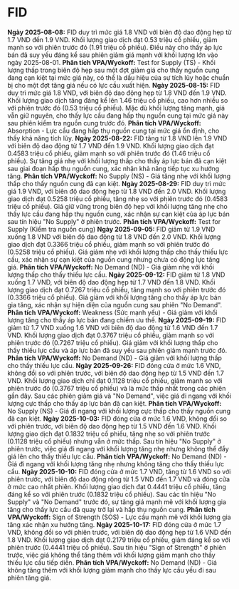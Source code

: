 # FID

**Ngày 2025-08-08:** FID duy trì mức giá 1.8 VND với biên độ dao động hẹp từ 1.7 VND đến 1.9 VND. Khối lượng giao dịch đạt 0.53 triệu cổ phiếu, giảm mạnh so với phiên trước đó (1.91 triệu cổ phiếu). Điều này cho thấy áp lực bán đã suy yếu đáng kể sau phiên giảm giá mạnh với khối lượng lớn vào ngày 2025-08-01. **Phân tích VPA/Wyckoff:** Test for Supply (TS) - Khối lượng thấp trong biên độ hẹp sau một đợt giảm giá cho thấy nguồn cung đang cạn kiệt tại mức giá này, có thể là dấu hiệu của sự tích lũy hoặc chuẩn bị cho một đợt tăng giá nếu có lực cầu xuất hiện.
**Ngày 2025-08-15:** FID duy trì mức giá 1.8 VND, với biên độ dao động hẹp từ 1.8 VND đến 1.9 VND. Khối lượng giao dịch tăng đáng kể lên 1.46 triệu cổ phiếu, cao hơn nhiều so với phiên trước đó (0.53 triệu cổ phiếu). Mặc dù khối lượng tăng mạnh, giá vẫn giữ nguyên, cho thấy lực cầu đang hấp thụ nguồn cung tại mức giá này sau phiên kiểm tra nguồn cung trước đó. **Phân tích VPA/Wyckoff:** Absorption - Lực cầu đang hấp thụ nguồn cung tại mức giá ổn định, cho thấy khả năng tích lũy.
**Ngày 2025-08-22:** FID tăng từ 1.8 VND lên 1.9 VND với biên độ dao động từ 1.7 VND đến 1.9 VND. Khối lượng giao dịch đạt 0.4583 triệu cổ phiếu, giảm mạnh so với phiên trước đó (1.46 triệu cổ phiếu). Sự tăng giá nhẹ với khối lượng thấp cho thấy áp lực bán đã cạn kiệt sau giai đoạn hấp thụ nguồn cung, xác nhận khả năng tiếp tục xu hướng tăng. **Phân tích VPA/Wyckoff:** No Supply (NS) - Giá tăng nhẹ với khối lượng thấp cho thấy nguồn cung đã cạn kiệt.
**Ngày 2025-08-29:** FID duy trì mức giá 1.9 VND, với biên độ dao động hẹp từ 1.8 VND đến 2.0 VND. Khối lượng giao dịch đạt 0.5258 triệu cổ phiếu, tăng nhẹ so với phiên trước đó (0.4583 triệu cổ phiếu). Giá giữ vững trong biên độ hẹp với khối lượng tăng nhẹ cho thấy lực cầu đang hấp thụ nguồn cung, xác nhận sự cạn kiệt của áp lực bán sau tín hiệu "No Supply" ở phiên trước. **Phân tích VPA/Wyckoff:** Test for Supply (Kiểm tra nguồn cung)
**Ngày 2025-09-05:** FID giảm từ 1.9 VND xuống 1.8 VND với biên độ dao động từ 1.8 VND đến 2.0 VND. Khối lượng giao dịch đạt 0.3366 triệu cổ phiếu, giảm mạnh so với phiên trước đó (0.5258 triệu cổ phiếu). Giá giảm nhẹ với khối lượng thấp cho thấy thiếu lực cầu, xác nhận sự cạn kiệt của nguồn cung nhưng chưa có động lực tăng giá. **Phân tích VPA/Wyckoff:** No Demand (ND) - Giá giảm nhẹ với khối lượng thấp cho thấy thiếu lực cầu.
**Ngày 2025-09-12:** FID giảm từ 1.8 VND xuống 1.7 VND, với biên độ dao động hẹp từ 1.7 VND đến 1.8 VND. Khối lượng giao dịch đạt 0.7267 triệu cổ phiếu, tăng mạnh so với phiên trước đó (0.3366 triệu cổ phiếu). Giá giảm với khối lượng tăng cho thấy áp lực bán gia tăng, xác nhận sự hiện diện của nguồn cung sau phiên "No Demand". **Phân tích VPA/Wyckoff:** Weakness (Sức mạnh yếu) - Giá giảm với khối lượng tăng cho thấy áp lực bán đang chiếm ưu thế.
**Ngày 2025-09-19:** FID giảm từ 1.7 VND xuống 1.6 VND với biên độ dao động từ 1.6 VND đến 1.7 VND. Khối lượng giao dịch đạt 0.3767 triệu cổ phiếu, giảm mạnh so với phiên trước đó (0.7267 triệu cổ phiếu). Giá giảm với khối lượng thấp cho thấy thiếu lực cầu và áp lực bán đã suy yếu sau phiên giảm mạnh trước đó. **Phân tích VPA/Wyckoff:** No Demand (ND) - Giá giảm với khối lượng thấp cho thấy thiếu lực cầu.
**Ngày 2025-09-26:** FID đóng cửa ở mức 1.6 VND, không đổi so với phiên trước, với biên độ dao động hẹp từ 1.5 VND đến 1.7 VND. Khối lượng giao dịch chỉ đạt 0.1128 triệu cổ phiếu, giảm mạnh so với phiên trước đó (0.3767 triệu cổ phiếu) và là mức thấp nhất trong các phiên gần đây. Sau các phiên giảm giá và "No Demand", việc giá đi ngang với khối lượng cực thấp cho thấy áp lực bán đã cạn kiệt. **Phân tích VPA/Wyckoff:** No Supply (NS) - Giá đi ngang với khối lượng cực thấp cho thấy nguồn cung đã cạn kiệt.
**Ngày 2025-10-03:** FID đóng cửa ở mức 1.6 VND, không đổi so với phiên trước, với biên độ dao động hẹp từ 1.5 VND đến 1.6 VND. Khối lượng giao dịch đạt 0.1832 triệu cổ phiếu, tăng nhẹ so với phiên trước (0.1128 triệu cổ phiếu) nhưng vẫn ở mức thấp. Sau tín hiệu "No Supply" ở phiên trước, việc giá đi ngang với khối lượng tăng nhẹ nhưng không thể đẩy giá lên cho thấy thiếu lực cầu. **Phân tích VPA/Wyckoff:** No Demand (ND) - Giá đi ngang với khối lượng tăng nhẹ nhưng không tăng cho thấy thiếu lực cầu.
**Ngày 2025-10-10:** FID đóng cửa ở mức 1.7 VND, tăng từ 1.6 VND so với phiên trước, với biên độ dao động rộng từ 1.5 VND đến 1.7 VND và đóng cửa ở mức cao nhất phiên. Khối lượng giao dịch đạt 0.4441 triệu cổ phiếu, tăng đáng kể so với phiên trước (0.1832 triệu cổ phiếu). Sau các tín hiệu "No Supply" và "No Demand" trước đó, sự tăng giá mạnh mẽ với khối lượng gia tăng cho thấy lực cầu đã quay trở lại và hấp thụ nguồn cung. **Phân tích VPA/Wyckoff:** Sign of Strength (SOS) - Lực cầu mạnh mẽ với khối lượng gia tăng xác nhận xu hướng tăng.
**Ngày 2025-10-17:** FID đóng cửa ở mức 1.7 VND, không đổi so với phiên trước, với biên độ dao động hẹp từ 1.6 VND đến 1.8 VND. Khối lượng giao dịch đạt 0.2179 triệu cổ phiếu, giảm đáng kể so với phiên trước (0.4441 triệu cổ phiếu). Sau tín hiệu "Sign of Strength" ở phiên trước, việc giá không thể tăng thêm với khối lượng giảm mạnh cho thấy thiếu lực cầu tiếp diễn. **Phân tích VPA/Wyckoff:** No Demand (ND) - Giá không tăng thêm với khối lượng giảm mạnh cho thấy lực cầu yếu đi sau phiên tăng giá.

